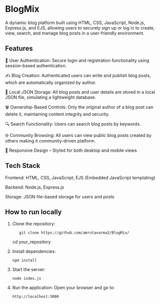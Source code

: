 # BlogMix
A dynamic blog platform built using HTML, CSS, JavaScript, Node.js, Express.js, and EJS, allowing users to securely sign up or log in to create, view, search, and manage blog posts in a user-friendly environment.


## Features
🔐 User Authentication: Secure login and registration functionality using session-based authentication.

✍️ Blog Creation: Authenticated users can write and publish blog posts, which are automatically organized by author.

🧾 Local JSON Storage: All blog posts and user details are stored in a local JSON file, simulating a lightweight database.

🗑️ Ownership-Based Controls: Only the original author of a blog post can delete it, maintaining content integrity and security.

🔍 Search Functionality: Users can search blog posts by keywords.

🌐 Community Browsing: All users can view public blog posts created by others making it community-driven platform.

🎨 Responsive Design – Styled for both desktop and mobile views


## Tech Stack
Frontend: HTML, CSS, JavaScript, EJS (Embedded JavaScript templating)

Backend: Node.js, Express.js

Storage: JSON file-based storage for users and posts


## How to run locally
1. Clone the repository:
   
          git clone https://github.com/amrutavarma2/BlogMix/
   cd your_repository

3. Install dependencies:
   
       npm install

5. Start the server:
   
       node index.js

7. Run the application:
Open your browser and go to:

       http://localhost:3000
